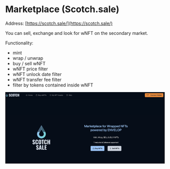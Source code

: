 # Marketplace (Scotch.sale)

Address: [https://scotch.sale/](https://scotch.sale/)

You can sell, exchange and look for wNFT on the secondary market.

Functionality:&#x20;

* mint
* wrap / unwrap
* buy / sell wNFT
* wNFT price filter
* wNFT unlock date filter
* wNFT transfer fee filter
* filter by tokens contained inside wNFT

![](<../../.gitbook/assets/Снимок экрана 2022-05-23 в 14.19.25.png>)
